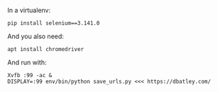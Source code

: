In a virtualenv:

```
pip install selenium==3.141.0
```

And you also need:

```
apt install chromedriver
```

And run with:

```
Xvfb :99 -ac &
DISPLAY=:99 env/bin/python save_urls.py <<< https://dbatley.com/
```
